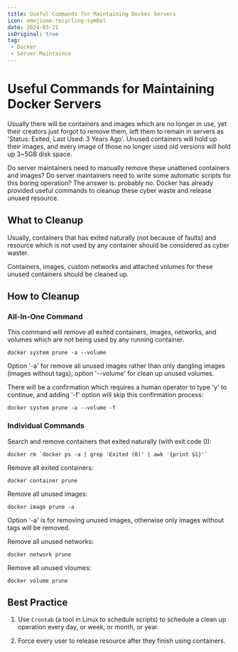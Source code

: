 ```yaml
---
title: Useful Commands for Maintaining Docker Servers
icon: emojione:recycling-symbol
date: 2024-03-21
isOriginal: true
tag:
 - Docker
 - Server Maintaince
---
```


# Useful Commands for Maintaining Docker Servers

Usually there will be containers and images which are no longer in use, yet their creators just forgot to remove them, left them to remain in servers as 'Status: Exited, Last Used: 3 Years Ago'. Unused containers will hold up their images, and every image of those no longer used old versions will hold up 3~5GB disk space.

Do server maintainers need to manually remove these unattened containers and images? Do server maintainers need to write some automatic scripts for this boring operation? The answer is: probably no. Docker has already provided useful commands to cleanup these cyber waste and release unused resource.

## What to Cleanup

Usually, containers that has exited naturally (not because of faults) and resource which is not used by any container should be considered as cyber waster. 

Containers, images, custom networks and attached volumes for these unused containers should be cleaned up.

## How to Cleanup

### All-In-One Command

This command will remove all exited containers, images, networks, and volumes which are not being used by any running container.

```shell
docker system prune -a --volume
```
Option '-a' for remove all unused images rather than only dangling images (images without tags); option '--volume' for 
clean up unused volumes.

There will be a confirmation which requires a human operator to type 'y' to continue, and adding '-f' option will skip this confirmation process:

```shell
docker system prune -a --volume -f
```

### Individual Commands

Search and remove containers that exited naturally (with exit code 0):

```shell
docker rm `docker ps -a | grep 'Exited (0)' | awk '{print $1}'`
```

Remove all exited containers:

```shell
docker container prune
```

Remove all unused images:

```shell
docker image prune -a
```

Option '-a' is for removing unused images, otherwise only images without tags will be removed.

Remove all unused networks:

```shell
docker network prune
```

Remove all unused vloumes:

```shell
docker volume prune
```

## Best Practice

1. Use `Crontab` (a tool in Linux to schedule scripts) to schedule a clean up operation every day, or week, or month, or year.

2. Force every user to release resource after they finish using containers.